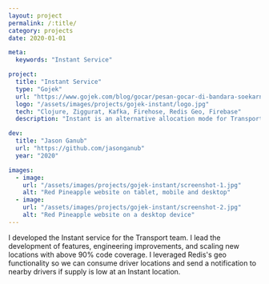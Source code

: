 ```yaml
---
layout: project
permalink: /:title/
category: projects
date: 2020-01-01

meta:
  keywords: "Instant Service"

project:
  title: "Instant Service"
  type: "Gojek"
  url: "https://www.gojek.com/blog/gocar/pesan-gocar-di-bandara-soekarno-hatta/"
  logo: "/assets/images/projects/gojek-instant/logo.jpg"
  tech: "Clojure, Ziggurat, Kafka, Firehose, Redis Geo, Firebase"
  description: "Instant is an alternative allocation mode for Transport where you and driver's match in-person at a designated hub such as train stations, airports, and malls. It has proven to be on average; faster than regular allocation."

dev:
  title: "Jason Ganub"
  url: "https://github.com/jasonganub"
  year: "2020"

images:
  - image:
    url: "/assets/images/projects/gojek-instant/screenshot-1.jpg"
    alt: "Red Pineapple website on tablet, mobile and desktop"
  - image:
    url: "/assets/images/projects/gojek-instant/screenshot-2.jpg"
    alt: "Red Pineapple website on a desktop device"
---
```

<p>I developed the Instant service for the Transport team. I lead the development of features, engineering improvements, and scaling new locations with above 90% code coverage. I leveraged Redis's geo functionality so we can consume driver locations and send a notification to nearby drivers if supply is low at an Instant location.</p>